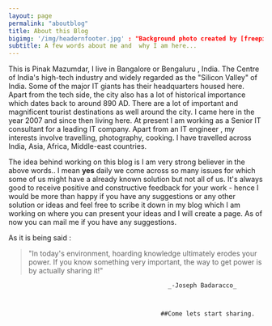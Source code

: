 ```yaml
---
layout: page
permalink: "aboutblog"
title: About this Blog
bigimg: '/img/headernfooter.jpg' : "Background photo created by [freepik](https://www.freepik.com/free-photos-vectors/background)"
subtitle: A few words about me and  why I am here...
---
```

This is Pinak Mazumdar, I live in Bangalore  or Bengaluru ,  India. The Centre of India's high-tech industry and widely regarded as the "Silicon Valley" of India. Some of the major IT giants  has their headquarters housed here. Apart from the tech side, the city also has a lot of historical importance which dates back to  around 890 AD. There are a lot of important and magnificent tourist destinations as well around the city. I came here in the year 2007 and since then living here. At present I am working as a Senior IT consultant for  a  leading  IT company. Apart from an IT engineer , my interests involve travelling, photography, cooking. I have travelled across India, Asia, Africa, Middle-east countries.  

The idea behind working on this blog is I  am very strong believer in the above words.. I mean **yes**  daily we come across so many issues for which some of us might have a already known solution but not all of us. It's always good to receive positive and constructive feedback for your work - hence I would be more than happy if you have any suggestions or any other solution or ideas and feel free to scribe it down in my blog which I am working on where you can present your ideas and I will create a page. As of now you can mail me if you have any suggestions.

As it is being said :

>"In today's environment, hoarding knowledge ultimately erodes your power. If you know something very important, the way to get power is by actually sharing it!"

                                                _-Joseph Badaracco_



                                              ##Come lets start sharing.
